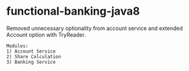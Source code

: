 # functional-banking-java8
Removed unnecessary optionality from account service and extended Account option with TryReader.

~~~
Modules:
1) Account Service
2) Share Calculation
3) Banking Service
